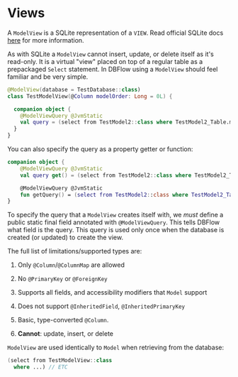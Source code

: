 # Views

A `ModelView` is a SQLite representation of a `VIEW`. Read official SQLite docs [here](https://www.sqlite.org/lang_createview.html) for more information.

As with SQLite a `ModelView` cannot insert, update, or delete itself as it's read-only. It is a virtual "view" placed on top of a regular table as a prepackaged `Select` statement. In DBFlow using a `ModelView` should feel familiar and be very simple.

```kotlin
@ModelView(database = TestDatabase::class)
class TestModelView(@Column modelOrder: Long = 0L) {

  companion object {
    @ModelViewQuery @JvmStatic
    val query = (select from TestModel2::class where TestModel2_Table.model_order.greaterThan(5))
  }
}
```

You can also specify the query as a property getter or function:

```kotlin
companion object {
    @ModelViewQuery @JvmStatic
    val query get() = (select from TestModel2::class where TestModel2_Table.model_order.greaterThan(5))

    @ModelViewQuery @JvmStatic
    fun getQuery() = (select from TestModel2::class where TestModel2_Table.model_order.greaterThan(5))
}
```

To specify the query that a `ModelView` creates itself with, we _must_ define a public static final field annotated with `@ModelViewQuery`. This tells DBFlow what field is the query. This query is used only once when the database is created \(or updated\) to create the view.

The full list of limitations/supported types are: 

1. Only `@Column`/`@ColumnMap` are allowed 

2. No `@PrimaryKey` or `@ForeignKey` 

3. Supports all fields, and accessibility modifiers that `Model` support 

4. Does not support `@InheritedField`, `@InheritedPrimaryKey` 

5. Basic, type-converted `@Column`. 

6. **Cannot**: update, insert, or delete

`ModelView` are used identically to `Model` when retrieving from the database:

```kotlin
(select from TestModelView::class
  where ...) // ETC
```

